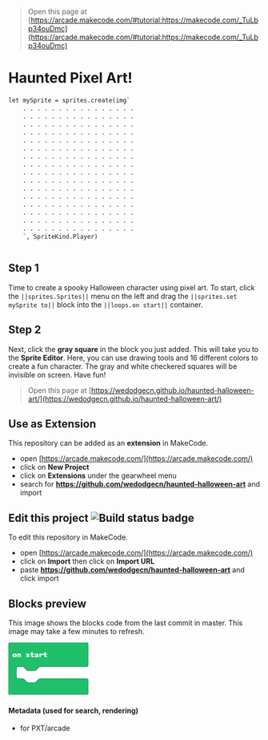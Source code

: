  > Open this page at [https://arcade.makecode.com/#tutorial:https://makecode.com/_TuLbp34ouDmc](https://arcade.makecode.com/#tutorial:https://makecode.com/_TuLbp34ouDmc)

# Haunted Pixel Art!

```blocks
let mySprite = sprites.create(img`
    . . . . . . . . . . . . . . . . 
    . . . . . . . . . . . . . . . . 
    . . . . . . . . . . . . . . . . 
    . . . . . . . . . . . . . . . . 
    . . . . . . . . . . . . . . . . 
    . . . . . . . . . . . . . . . . 
    . . . . . . . . . . . . . . . . 
    . . . . . . . . . . . . . . . . 
    . . . . . . . . . . . . . . . . 
    . . . . . . . . . . . . . . . . 
    . . . . . . . . . . . . . . . . 
    . . . . . . . . . . . . . . . . 
    . . . . . . . . . . . . . . . . 
    . . . . . . . . . . . . . . . . 
    . . . . . . . . . . . . . . . . 
    . . . . . . . . . . . . . . . . 
    `, SpriteKind.Player)
 ```
 
 ```template
 ```
 
 ## Step 1
 Time to create a spooky Halloween character using pixel art. To start, click the ``||sprites.Sprites||`` menu on the left and drag the ``||sprites.set mySprite to||`` block into the ``||loops.on start||`` container.
 
 ## Step 2
 Next, click the **gray square** in the block you just added. This will take you to the **Sprite Editor**. Here, you can use drawing tools and 16 different colors to create a fun character. The gray and white checkered squares will be invisible on screen. Have fun!




> Open this page at [https://wedodgecn.github.io/haunted-halloween-art/](https://wedodgecn.github.io/haunted-halloween-art/)

## Use as Extension

This repository can be added as an **extension** in MakeCode.

* open [https://arcade.makecode.com/](https://arcade.makecode.com/)
* click on **New Project**
* click on **Extensions** under the gearwheel menu
* search for **https://github.com/wedodgecn/haunted-halloween-art** and import

## Edit this project ![Build status badge](https://github.com/wedodgecn/haunted-halloween-art/workflows/MakeCode/badge.svg)

To edit this repository in MakeCode.

* open [https://arcade.makecode.com/](https://arcade.makecode.com/)
* click on **Import** then click on **Import URL**
* paste **https://github.com/wedodgecn/haunted-halloween-art** and click import

## Blocks preview

This image shows the blocks code from the last commit in master.
This image may take a few minutes to refresh.

![A rendered view of the blocks](https://github.com/wedodgecn/haunted-halloween-art/raw/master/.github/makecode/blocks.png)

#### Metadata (used for search, rendering)

* for PXT/arcade
<script src="https://makecode.com/gh-pages-embed.js"></script><script>makeCodeRender("{{ site.makecode.home_url }}", "{{ site.github.owner_name }}/{{ site.github.repository_name }}");</script>
